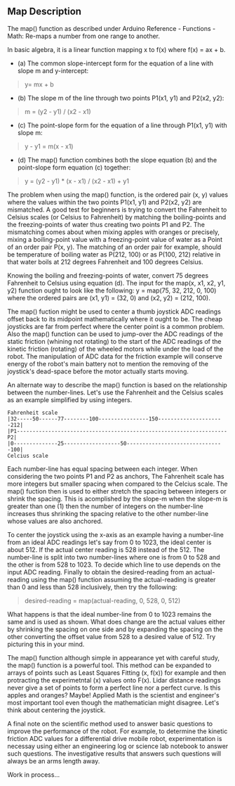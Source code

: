 ## Map Description

The map() function as described under Arduino Reference - Functions - Math: Re-maps a number from one range to another.

In basic algebra, it is a linear function mapping x to f(x) where f(x) = ax + b.

 - (a) The common slope-intercept form for the equation of a line with slope m and y-intercept: 

 > y= mx + b 

 - (b) The slope m of the line through two points P1(x1, y1) and P2(x2, y2):

 > m = (y2 - y1) / (x2 - x1)

 - (c) The point-slope form for the equation of a line through P1(x1, y1) with slope m:

 > y - y1 = m(x - x1)

 - (d) The map() function combines both the slope equation (b) and the point-slope form equation (c) together:

 > y = (y2 - y1) * (x - x1) / (x2 - x1) + y1

The problem when using the map() function, is the ordered pair (x, y) values where the values within the two points P1(x1, y1) and P2(x2, y2) are mismatched. A good test for beginners is trying to convert the Fahrenheit to Celsius scales (or Celsius to Fahrenheit) by matching the boiling-points and the freezing-points of water thus creating two points P1 and P2. The mismatching comes about when mixing apples with oranges or precisely, mixing a boiling-point value with a freezing-point value of water as a Point of an order pair P(x, y). The matching of an order pair for example, should be temperature of boiling water as P(212, 100) or as P(100, 212) relative in that water boils at 212 degrees Fahrenheit and 100 degrees Celsius.

Knowing the boiling and freezing-points of water, convert 75 degrees Fahrenheit to Celsius using equation (d). The input for the map(x, x1, x2, y1, y2) function ought to look like the following: y = map(75, 32, 212, 0, 100) where the ordered pairs are (x1, y1) = (32, 0) and (x2, y2) = (212, 100).

The map() fuction might be used to center a thumb joystick ADC readings offset back to its midpoint mathematically where it ought to be. The cheap joysticks are far from perfect where the center point is a common problem. Also the map() function can be used to jump-over the ADC readings of the static friction (whining not rotating) to the start of the ADC readings of the kinetic friction (rotating) of the wheeled motors while under the load of the robot. The manipulation of ADC data for the friction example will conserve energy of the robot's main battery not to mention the removing of the joystick's dead-space before the motor actually starts moving.

An alternate way to describe the map() function is based on the relationship between the number-lines. Let's use the Fahrenheit and the Celsius scales as an example simplified by using integers.

``Fahrenheit scale``<br>
``|32-----50------77--------100----------------150---------------------212|``<br>
``|P1-------------------------------------------------------------------P2|``<br>
``|0--------------25------------------50-------------------------------100|``<br>
``Celcius scale``<br>

Each number-line has equal spacing between each integer. When considering the two points P1 and P2 as anchors, The Fahrenheit scale has more integers but smaller spacing when compared to the Celcius scale. The map() fuction then is used to either stretch the spacing between integers or shrink the spacing. This is acomplished by the slope-m when the slope-m is greater than one (1) then the number of integers on the number-line increases thus shrinking the spacing relative to the other number-line whose values are also anchored.

To center the joystick using the x-axis as an example having a number-line from an ideal ADC readings let's say from 0 to 1023, the ideal center is about 512. If the actual center reading is 528 instead of the 512. The number-line is split into two number-lines where one is from 0 to 528 and the other is from 528 to 1023. To decide which line to use depends on the input ADC reading. Finally to obtain the desired-reading from an actual-reading using the map() function assuming the actual-reading is greater than 0 and less than 528 inclusively, then try the following: 

  > desired-reading = map(actual-reading, 0, 528, 0, 512)

What happens is that the ideal number-line from 0 to 1023 remains the same and is used as shown. What does change are the actual values either by shrinking the spacing on one side and by expanding the spacing on the other converting the offset value from 528 to a desired value of 512. Try picturing this in your mind.

The map() function although simple in appearance yet with careful study, the map() function is a powerful tool. This method can be expanded to arrays of points such as Least Squares Fitting (x, f(x)) for example and then protracting the experimetntal (x) values onto F(x). Lidar distance readings never give a set of points to form a perfect line nor a perfect curve. Is this apples and oranges? Maybe! Applied Math is the scientist and engineer's most important tool even though the mathematician might disagree. Let's think about centering the joystick.

A final note on the scientific method used to answer basic questions to improve the performance of the robot. For example, to determine the kinetic friction ADC values for a differential drive mobile robot, experimentation is necessay using either an engineering log or science lab notebook to answer such questions. The investigative results that answers such questions will always be an arms length away.

Work in process...
